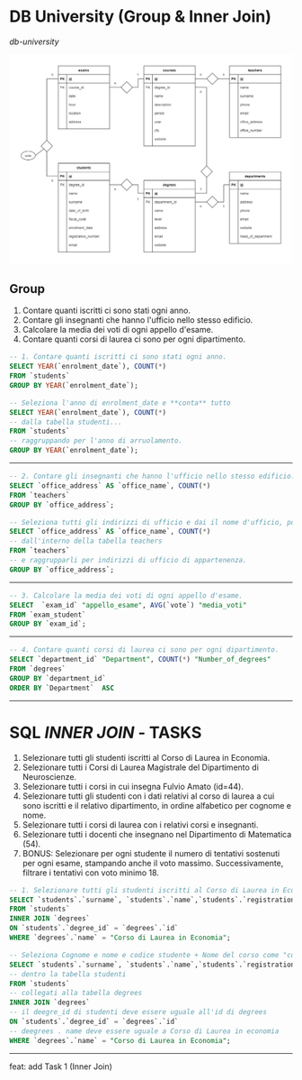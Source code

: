 # DB University (Group & Inner Join)

_db-university_

![image](./university.png)

## Group

1. Contare quanti iscritti ci sono stati ogni anno.
2. Contare gli insegnanti che hanno l'ufficio nello stesso edificio.
3. Calcolare la media dei voti di ogni appello d'esame.
4. Contare quanti corsi di laurea ci sono per ogni dipartimento.

```sql
-- 1. Contare quanti iscritti ci sono stati ogni anno.
SELECT YEAR(`enrolment_date`), COUNT(*)
FROM `students`
GROUP BY YEAR(`enrolment_date`);
```

```sql
-- Seleziona l'anno di enrolment_date e **conta** tutto
SELECT YEAR(`enrolment_date`), COUNT(*)
-- dalla tabella studenti...
FROM `students`
-- raggruppando per l'anno di arruolamento.
GROUP BY YEAR(`enrolment_date`);
```

<hr>

```sql
-- 2. Contare gli insegnanti che hanno l'ufficio nello stesso edificio.
SELECT `office_address` AS `office_name`, COUNT(*)
FROM `teachers`
GROUP BY `office_address`;
```

```sql
-- Seleziona tutti gli indirizzi di ufficio e dai il nome d'ufficio, poi contali tutti
SELECT `office_address` AS `office_name`, COUNT(*)
-- dall'interno della tabella teachers
FROM `teachers`
-- e raggrupparli per indirizzi di ufficio di appartenenza.
GROUP BY `office_address`;
```

<hr>

```sql
-- 3. Calcolare la media dei voti di ogni appello d'esame.
SELECT  `exam_id` "appello_esame", AVG(`vote`) "media_voti"
FROM `exam_student`
GROUP BY `exam_id`;
```

<hr>

```sql
-- 4. Contare quanti corsi di laurea ci sono per ogni dipartimento.
SELECT `department_id` "Department", COUNT(*) "Number_of_degrees"
FROM `degrees`
GROUP BY `department_id`
ORDER BY `Department`  ASC
```

<hr>

# SQL _INNER JOIN_ - TASKS

1. Selezionare tutti gli studenti iscritti al Corso di Laurea in Economia.
2. Selezionare tutti i Corsi di Laurea Magistrale del Dipartimento di
   Neuroscienze.
3. Selezionare tutti i corsi in cui insegna Fulvio Amato (id=44).
4. Selezionare tutti gli studenti con i dati relativi al corso di laurea a cui
   sono iscritti e il relativo dipartimento, in ordine alfabetico per cognome e
   nome.
5. Selezionare tutti i corsi di laurea con i relativi corsi e insegnanti.
6. Selezionare tutti i docenti che insegnano nel Dipartimento di
   Matematica (54).
7. BONUS: Selezionare per ogni studente il numero di tentativi sostenuti
   per ogni esame, stampando anche il voto massimo. Successivamente,
   filtrare i tentativi con voto minimo 18.

```sql
-- 1. Selezionare tutti gli studenti iscritti al Corso di Laurea in Economia.
SELECT `students`.`surname`, `students`.`name`,`students`.`registration_number`, `degrees`.`name` AS "Corso_di_Laurea"
FROM `students`
INNER JOIN `degrees`
ON `students`.`degree_id` = `degrees`.`id`
WHERE `degrees`.`name` = "Corso di Laurea in Economia";
```

```sql
-- Seleziona Cognome e nome e codice studente + Nome del corso come "corso di laurea"
SELECT `students`.`surname`, `students`.`name`,`students`.`registration_number`, `degrees`.`name` AS "Corso_di_Laurea"
-- dentro la tabella studenti
FROM `students`
-- collegati alla tabella degrees
INNER JOIN `degrees`
-- il deegre_id di studenti deve essere uguale all'id di degrees
ON `students`.`degree_id` = `degrees`.`id`
-- deegrees . name deve essere uguale a Corso di Laurea in economia
WHERE `degrees`.`name` = "Corso di Laurea in Economia";
```

<hr>
feat: add Task 1 (Inner Join)
